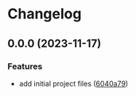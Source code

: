 # Changelog

## 0.0.0 (2023-11-17)


### Features

* add initial project files ([6040a79](https://github.com/liblaf/ai-commit-cli/commit/6040a7901f3068b8394fce612612d6c38532022f))
